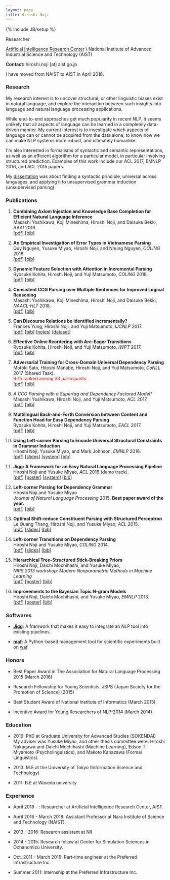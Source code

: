 ```yaml
---
layout: page
title: Hiroshi Noji
---
```

{% include JB/setup %}

Researcher

[Artificial Intelligence Research Center](https://www.airc.aist.go.jp/en/) \\
National Institute of Advanced Industrial Science and Technology (AIST)

**Contact:** hiroshi.noji [at] aist.go.jp

I have moved from NAIST to AIST in April 2018.

### Research

My research interest is to uncover structural, or other linguistic biases exist in natural language, and explore the interaction between such insights into language and natural language processing applications.

While end-to-end approaches get much popularity in recent NLP, it seems unlikely that all aspects of language can be learned in a completely data-driven manner. My current interest is to investigate which aspects of language can or cannot be acquired from the data alone, to know how we can make NLP systems more robust, and ultimately humanlike.

I'm also interested in formalisms of syntactic and semantic representations, as well as an efficient algorithm for a particular model, in particular involving structured prediction. Examples of this work include our ACL 2017, EMNLP 2016, and ACL 2015 papers.

My [dissertation](https://arxiv.org/pdf/1608.00293v1.pdf) was about finding a syntactic principle, universal across languages, and applying it to unsupervised grammar induction (unsupervised parsing).

### Publications

1. **Combining Axiom Injection and Knowledge Base Completion for Efficient Natural Language Inference**  
   Masashi Yoshikawa, Koji Mineshima, Hiroshi Noji, and Daisuke Bekki, *AAAI* 2019.  
   [[pdf](https://arxiv.org/pdf/1811.06203.pdf)]  [[bib](bibtex.html#yoshikawa-et-al2019a)]  

1. **An Empirical Investigation of Error Types in Vietnamese Parsing**  
   Quy Nguyen, Yusuke Miyao, Hiroshi Noji, and Nhung Nguyen, *COLING* 2018.  
   [[pdf](http://aclweb.org/anthology/C18-1260)]  [[bib](bibtex.html#nguyen-et-al2018a)]  

1. **Dynamic Feature Selection with Attention in Incremental Parsing**  
   Ryosuke Kohita, Hiroshi Noji, and Yuji Matsumoto, *COLING* 2018.  
   [[pdf](http://aclweb.org/anthology/C18-1067)]  [[bib](bibtex.html#kohita-et-al2018a)]  

1. **Consistent CCG Parsing over Multiple Sentences for Improved Logical Reasoning**  
   Masashi Yoshikawa, Koji Mineshima, Hiroshi Noji, and Daisuke Bekki, *NAACL-HLT* 2018.  
   [[pdf](http://aclweb.org/anthology/N18-2065)]  [[bib](bibtex.html#yoshikawa-et-al2018a)]  

1. **Can Discourse Relations be Identified Incrementally?**  
   Frances Yung, Hiroshi Noji, and Yuji Matsumoto, *IJCNLP* 2017.  
   [[pdf](http://aclweb.org/anthology/I/I17/I17-2027.pdf)]  [[bib](bibtex.html#yung-noji-matsumoto2017a)]  [[notes](http://aclweb.org/anthology/attachments/I/I17/I17-2027.Notes.pdf)] [[dataset](http://aclweb.org/anthology/attachments/I/I17/I17-2027.Datasets.tgz)]  

1. **Effective Online Reordering with Arc-Eager Transitions**  
   Ryosuke Kohita, Hiroshi Noji, and Yuji Matsumoto, *IWPT* 2017.  
   [[pdf](http://aclweb.org/anthology/W/W17/W17-6313.pdf)]  [[bib](bibtex.html#kohita-noji-matsumoto2017b)]  
  
1. **Adversarial Training for Cross-Domain Universal Dependency Parsing**  
   Motoki Sato, Hitoshi Manabe, Hiroshi Noji, and Yuji Matsumoto, *CoNLL* 2017 (Shared Task).  
   <font color="red">6-th ranked among 33 participants.</font>  
   [[pdf](http://universaldependencies.org/conll17/proceedings/pdf/K17-3007.pdf)]  [[bib](bibtex.html#sato-manabe-noji-matsumoto2017a)]  
  
1. **A* CCG Parsing with a Supertag and Dependency Factored Model**  
   Masashi Yoshikawa, Hiroshi Noji, and Yuji Matsumoto, *ACL* 2017.  
   [[pdf](https://arxiv.org/pdf/1704.06936.pdf)]  [[bib](bibtex.html#yoshikawa-noji-matsumoto2017a)]  
  
1. **Multilingual Back-and-Forth Conversion between Content and Function Head for Easy Dependency Parsing**  
   Ryosuke Kohita, Hiroshi Noji, and Yuji Matsumoto, *EACL* 2017.  
   [[pdf](https://www.aclweb.org/anthology/E/E17/E17-2001.pdf)]  [[bib](bibtex.html#kohita-noji-matsumoto2017a)]  
  
1. **Using Left-corner Parsing to Encode Universal Structural Constraints in Grammar Induction**  
   Hiroshi Noji, Yusuke Miyao, and Mark Johnson, *EMNLP* 2016.  
   [[pdf](https://www.aclweb.org/anthology/D/D16/D16-1004.pdf)]  [[slides](slides/emnlp16-slides.pdf)]  [[system](https://github.com/hiroshinoji/lcdmv)]  [[bib](bibtex.html#noji-miyao-johnson2016a)]  
  
1. **Jigg: A Framework for an Easy Natural Language Processing Pipeline**  
   Hiroshi Noji and Yusuke Miyao, *ACL* 2016 (demo track).  
   [[pdf](https://www.aclweb.org/anthology/P/P16/P16-4018.pdf)]  [[poster](posters/acl16-poster.pdf)]  [[system](https://github.com/mynlp/jigg)]  [[bib](bibtex.html#noji-miyao2016a)]  
  
1. **Left-corner Parsing for Dependency Grammar**  
   Hiroshi Noji and Yusuke Miyao  
   *Journal of Natural Language Processing* 2015. **Best paper award of the year.**  
   [[pdf](https://www.jstage.jst.go.jp/article/imt/11/0/11_116/_pdf)]  [[bib](bibtex.html#noji-miyao2015a)]  
  
1. **Optimal Shift-reduce Constituent Parsing with Structured Perceptron**  
   Le Quang Thang, Hiroshi Noji, and Yusuke Miyao, *ACL* 2015.  
   [[pdf](http://www.aclweb.org/anthology/P15-1148)]  [[slides](slides/acl15-slides.pdf)]  [[bib](bibtex.html#thang-noji-miyao2015a)]  
     
1. **Left-corner Transitions on Dependency Parsing**  
   Hiroshi Noji and Yusuke Miyao, *COLING* 2014.  
   [[pdf](http://anthology.aclweb.org/C/C14/C14-1202.pdf)]  [[slides](slides/coling14-slides.pdf)]  [[bib](bibtex.html#noji-miyao2014a)]  
   
1. **Hierarchical Tree-Structured Stick-Breaking Priors**  
   Hiroshi Noji, Daichi Mochihashi, and Yusuke Miyao,  
   *NIPS 2013 workshop: Modern Nonparametric Methods in Machine Learning*  
   [[pdf](papers/noji_mochihashi_miyao_nips13ws.pdf)]  [[poster](poster/nips13ws-poster.pdf)]  [[bib](bibtex.html#noji-mochihashi-miyao2013b)]  
  
1. **Improvements to the Bayesian Topic N-gram Models**  
   Hiroshi Noji, Daichi Mochihashi, and Yusuke Miyao, *EMNLP* 2013.   
   [[pdf](http://www.aclweb.org/anthology/D13-1118)]  [[poster](poster/emnlp13-poster.pdf)] [[bib](bibtex.html#noji-mochihashi-miyao2013a)]
     
### Softwares

- [**Jigg**](https://github.com/mynlp/jigg): A framwork that makes it easy to integrate an NLP tool into existing pipelines.
  
- [**maf**](https://github.com/pfi/maf): A Python-based management tool for scientific experiments built on [waf](https://github.com/waf-project/waf).


### Honors

- Best Paper Award in The Association for Natural Language Processing 2015 (March 2016)
  
- Research Fellowship for Young Scientists, JSPS (Japan Society for the Promotion of Science) (2015)
  
- Best Student Award of National Institute of Informatics (March 2015)
  
- Incentive Award for Young Researchers of NLP-2014 (March 2014)

### Education

- 2016: PhD at Graduate University for Advanced Studies (SOKENDAI)  
  My adviser was Yusuke Miyao, and other thesis committee were: Hiroshi Nakagawa and Daichi Mochihashi (Machine Learning), Edson T. Miyamoto (Psycholinguistics), and Makoto Kanazawa (Formal Linguistics).
  
- 2013: M.E at the University of Tokyo (Information Science and Technology)
  
- 2011: B.E at Waseda university

### Experience

- April 2018 - : Researcher at Artificial Intelligence Research Center, AIST.  

- April 2016 - March 2018: Assistant Professor at Nara Institute of Science and Technology (NAIST).
  
- 2013 - 2016: Research assistant at NII
  
- 2014 - 2015: Research fellow at Center for Simulation Sciences in Ochanomizu University.
  
- Oct. 2011 - March 2015: Part-time engineer at the Preferred Infrastructure Inc.
  
- Summer 2011: Internship at the Preferred Infrastructure Inc.

